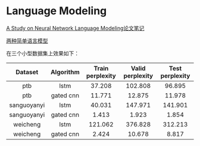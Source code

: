 # **Language Modeling**

[A Study on Neural Network Language Modeling论文笔记](paper_reading/paper_reading.md)

[两种简单语言模型](lm_zh)

在三个小型数据集上效果如下：

| Dataset | Algorithm | Train perplexity | Valid perplexity | Test perplexity |
| :-: | :-: | :-: | :-: | :-: |
| ptb | lstm | 37.208 | 102.808 | 96.895 |
| ptb | gated cnn | 11.771 | 12.875 | 11.978 |
| sanguoyanyi | lstm | 40.031 | 147.971 | 141.901 |
| sanguoyanyi | gated cnn | 1.413 | 1.923 | 1.854 |
| weicheng | lstm | 121.062 | 376.828 | 312.213 |
| weicheng | gated cnn | 2.424 | 10.678 | 8.817 |
